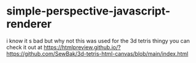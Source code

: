 # simple-perspective-javascript-renderer
i know it s bad but why not
this was used for the 3d tetris thingy
you can check it out at https://htmlpreview.github.io/?https://github.com/SewBak/3d-tetris-html-canvas/blob/main/index.html

